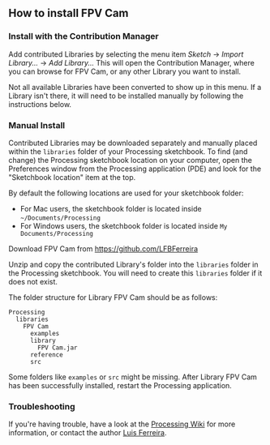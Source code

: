 ## How to install FPV Cam

### Install with the Contribution Manager

Add contributed Libraries by selecting the menu item _Sketch_ → _Import Library..._ → _Add Library..._ This will open the Contribution Manager, where you can browse for FPV Cam, or any other Library you want to install.

Not all available Libraries have been converted to show up in this menu. If a Library isn't there, it will need to be installed manually by following the instructions below.

### Manual Install

Contributed Libraries may be downloaded separately and manually placed within the `libraries` folder of your Processing sketchbook. To find (and change) the Processing sketchbook location on your computer, open the Preferences window from the Processing application (PDE) and look for the "Sketchbook location" item at the top.

By default the following locations are used for your sketchbook folder: 
  * For Mac users, the sketchbook folder is located inside `~/Documents/Processing` 
  * For Windows users, the sketchbook folder is located inside `My Documents/Processing`

Download FPV Cam from https://github.com/LFBFerreira

Unzip and copy the contributed Library's folder into the `libraries` folder in the Processing sketchbook. You will need to create this `libraries` folder if it does not exist.

The folder structure for Library FPV Cam should be as follows:

```
Processing
  libraries
    FPV Cam
      examples
      library
        FPV Cam.jar
      reference
      src
```
             
Some folders like `examples` or `src` might be missing. After Library FPV Cam has been successfully installed, restart the Processing application.

### Troubleshooting

If you're having trouble, have a look at the [Processing Wiki](https://github.com/processing/processing/wiki/How-to-Install-a-Contributed-Library) for more information, or contact the author [Luis Ferreira](https://github.com/LFBFerreira).
